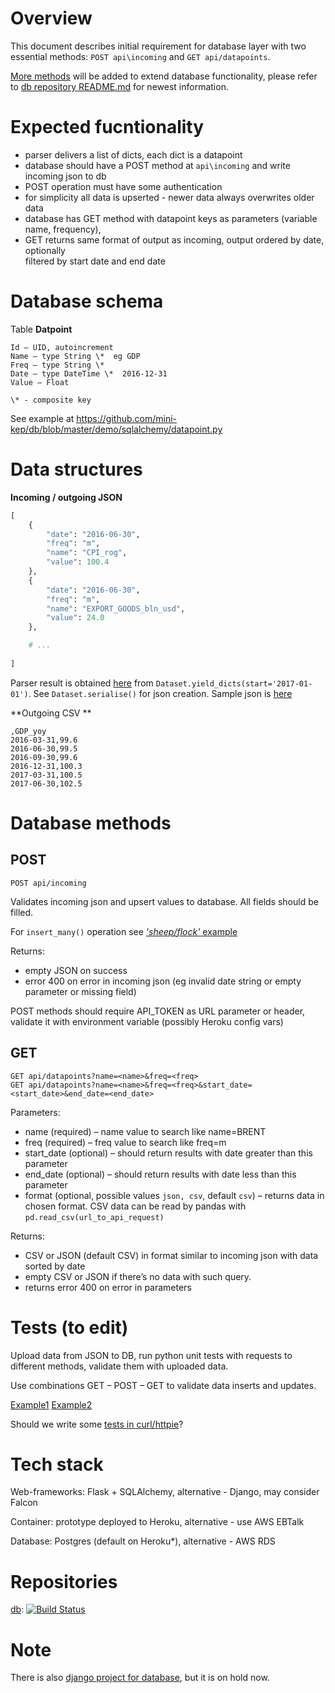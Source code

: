 Overview
========

This document describes initial requirement for database layer with two essential methods: ```POST api\incoming``` and 
```GET api/datapoints```. 

[More methods](https://github.com/mini-kep/db/issues/8) will be added to extend database functionality, 
please refer to [db repository README.md](https://github.com/mini-kep/db) for newest information. 

Expected fucntionality
======================

- parser delivers a list of dicts, each dict is a datapoint
- database should have a POST method at ```api\incoming``` and write incoming json to db
- POST operation must have some authentication
- for simplicity all data is upserted - newer data always overwrites older data
- database has GET method with datapoint keys as parameters (variable name, frequency),
- GET returns same format of output as incoming, output ordered by date, optionally    
  filtered by start date and end date 

Database schema
===============

Table **Datpoint**
```
Id – UID, autoincrement  
Name – type String \*  eg GDP
Freq – type String \*  
Date – type DateTime \*  2016-12-31
Value – Float  

\* - composite key
```

See example at <https://github.com/mini-kep/db/blob/master/demo/sqlalchemy/datapoint.py>

Data structures
===============

**Incoming / outgoing JSON**

```python 
[
    {
        "date": "2016-06-30",
        "freq": "m",
        "name": "CPI_rog",
        "value": 100.4
    },
    {
        "date": "2016-06-30",
        "freq": "m",
        "name": "EXPORT_GOODS_bln_usd",
        "value": 24.0
    },

	# ...
	
]	
```

Parser result is obtained [here](https://github.com/mini-kep/parsers/blob/master/parsers/runner.py)
from   ```Dataset.yield_dicts(start='2017-01-01')```. See ```Dataset.serialise()``` for json creation.
Sample json is [here](https://github.com/mini-kep/parsers/blob/master/parsers/test_data_2016H2.json)
 

**Outgoing CSV **

```
,GDP_yoy
2016-03-31,99.6
2016-06-30,99.5
2016-09-30,99.6
2016-12-31,100.3
2017-03-31,100.5
2017-06-30,102.5
```

Database methods
================

POST
----

```POST api/incoming``` 

Validates incoming json and upsert values to database. All fields should be filled.

For ```insert_many()``` operation see [*'sheep/flock'* example](https://stackoverflow.com/a/33768160/1758363)

Returns:
- empty JSON on success
- error 400 on error in incoming json (eg invalid date string or empty parameter or missing field)

POST methods should require API_TOKEN as URL parameter or header, validate it with environment variable (possibly Heroku config vars)


GET
---

```
GET api/datapoints?name=<name>&freq=<freq>
GET api/datapoints?name=<name>&freq=<freq>&start_date=<start_date>&end_date=<end_date>
```

Parameters:

- name (required) – name value to search like name=BRENT
- freq (required) – freq value to search like freq=m
- start_date (optional) – should return results with date greater than this parameter
- end_date (optional) – should return results with date less than this parameter
- format (optional, possible values ```json, csv```, default ```csv```) – returns data in chosen format. CSV data can be read by pandas with ```pd.read_csv(url_to_api_request)```

Returns:

- CSV or JSON (default CSV) in format similar to incoming json with data sorted by date
- empty CSV or JSON if there’s no data with such query.
- returns error 400 on error in parameters


Tests (to edit)
===============

Upload data from JSON to DB, run python unit tests with requests to different methods, validate them with uploaded data.

Use combinations GET – POST – GET to validate data inserts and updates.

[Example1](https://github.com/mini-kep/db/blob/master/demo/sqlalchemy/tests/test_clientdb_demo.py)
[Example2](https://github.com/mini-kep/full-app/blob/master/datapoint/tests.py)

Should we write some [tests in curl/httpie](https://github.com/mini-kep/db/blob/master/requests_tests.py)? 

Tech stack
==========

Web-frameworks: Flask + SQLAlchemy, alternative - Django, may consider Falcon

Container: prototype deployed to Heroku, alternative - use AWS EBTalk

Database: Postgres (default on Heroku*), alternative - AWS RDS


Repositories
============

[db](https://github.com/mini-kep/db): 
[![Build Status](https://travis-ci.org/mini-kep/db.svg?branch=master)](https://travis-ci.org/mini-kep/db)


Note
====
There is also [django project for database](https://github.com/mini-kep/full-app), but it is on hold now.
